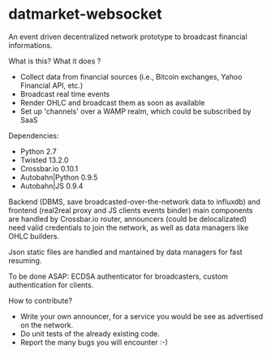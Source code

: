 # datmarket-websocket
An event driven decentralized network prototype to broadcast financial informations.

What is this? What it does ?
- Collect data from financial sources (i.e., Bitcoin exchanges, Yahoo Financial API, etc.)
- Broadcast real time events
- Render OHLC and broadcast them as soon as available
- Set up 'channels' over a WAMP realm, which could be subscribed by SaaS

Dependencies:

- Python 2.7
- Twisted 13.2.0
- Crossbar.io 0.10.1
- Autobahn|Python 0.9.5
- Autobahn|JS 0.9.4

Backend (DBMS, save broadcasted-over-the-network data to influxdb) and frontend (real2real proxy and JS clients events binder) main components are handled by Crossbar.io router, announcers (could be delocalizated) need valid credentials to join the network, as well as data managers like OHLC builders.

Json static files are handled and mantained by data managers for fast resuming.

To be done ASAP: ECDSA authenticator for broadcasters, custom authentication for clients.

How to contribute? 
- Write your own announcer, for a service you would be see as advertised on the network.
- Do unit tests of the already existing code.
- Report the many bugs you will encounter :-)
